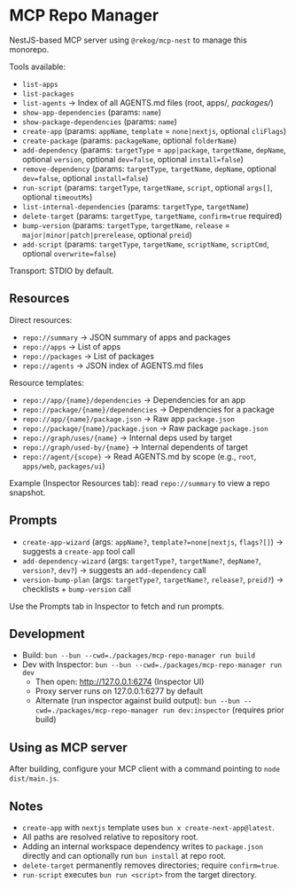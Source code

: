 # MCP Repo Manager

NestJS-based MCP server using `@rekog/mcp-nest` to manage this monorepo.

Tools available:
- `list-apps`
- `list-packages`
- `list-agents` → Index of all AGENTS.md files (root, apps/*, packages/*)
- `show-app-dependencies` (params: `name`)
- `show-package-dependencies` (params: `name`)
- `create-app` (params: `appName`, `template` = `none|nextjs`, optional `cliFlags`)
- `create-package` (params: `packageName`, optional `folderName`)
 - `add-dependency` (params: `targetType` = `app|package`, `targetName`, `depName`, optional `version`, optional `dev=false`, optional `install=false`)
 - `remove-dependency` (params: `targetType`, `targetName`, `depName`, optional `dev=false`, optional `install=false`)
 - `run-script` (params: `targetType`, `targetName`, `script`, optional `args[]`, optional `timeoutMs`)
 - `list-internal-dependencies` (params: `targetType`, `targetName`)
 - `delete-target` (params: `targetType`, `targetName`, `confirm=true` required)
 - `bump-version` (params: `targetType`, `targetName`, `release` = `major|minor|patch|prerelease`, optional `preid`)
 - `add-script` (params: `targetType`, `targetName`, `scriptName`, `scriptCmd`, optional `overwrite=false`)

Transport: STDIO by default.

## Resources

Direct resources:
- `repo://summary` → JSON summary of apps and packages
- `repo://apps` → List of apps
- `repo://packages` → List of packages
- `repo://agents` → JSON index of AGENTS.md files

Resource templates:
- `repo://app/{name}/dependencies` → Dependencies for an app
- `repo://package/{name}/dependencies` → Dependencies for a package
- `repo://app/{name}/package.json` → Raw app `package.json`
- `repo://package/{name}/package.json` → Raw package `package.json`
- `repo://graph/uses/{name}` → Internal deps used by target
- `repo://graph/used-by/{name}` → Internal dependents of target
- `repo://agent/{scope}` → Read AGENTS.md by scope (e.g., `root`, `apps/web`, `packages/ui`)

Example (Inspector Resources tab): read `repo://summary` to view a repo snapshot.

## Prompts

- `create-app-wizard` (args: `appName?`, `template?=none|nextjs`, `flags?[]`) → suggests a `create-app` tool call
- `add-dependency-wizard` (args: `targetType?`, `targetName?`, `depName?`, `version?`, `dev?`) → suggests an `add-dependency` call
- `version-bump-plan` (args: `targetType?`, `targetName?`, `release?`, `preid?`) → checklists + `bump-version` call

Use the Prompts tab in Inspector to fetch and run prompts.

## Development

- Build: `bun --bun --cwd=./packages/mcp-repo-manager run build`
- Dev with Inspector: `bun --bun --cwd=./packages/mcp-repo-manager run dev`
	- Then open: http://127.0.0.1:6274 (Inspector UI)
	- Proxy server runs on 127.0.0.1:6277 by default
	- Alternate (run inspector against build output): `bun --bun --cwd=./packages/mcp-repo-manager run dev:inspector` (requires prior build)

## Using as MCP server
After building, configure your MCP client with a command pointing to `node dist/main.js`.

## Notes
- `create-app` with `nextjs` template uses `bun x create-next-app@latest`.
- All paths are resolved relative to repository root.
 - Adding an internal workspace dependency writes to `package.json` directly and can optionally run `bun install` at repo root.
 - `delete-target` permanently removes directories; require `confirm=true`.
 - `run-script` executes `bun run <script>` from the target directory.
